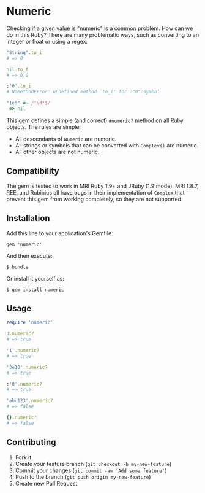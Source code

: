 # Numeric

Checking if a given value is "numeric" is a common problem. How can we do in this Ruby?
There are many problematic ways, such as converting to an integer or float or using a regex:

```ruby
"String".to_i
# => 0

nil.to_f
# => 0.0

:'0'.to_i
# NoMethodError: undefined method `to_i' for :"0":Symbol

"1e5" =~ /^\d*$/
 => nil
```

This gem defines a simple (and correct) `#numeric?` method on all Ruby objects.
The rules are simple:

 * All descendants of `Numeric` are numeric.
 * All strings or symbols that can be converted with `Complex()` are numeric.
 * All other objects are not numeric.

## Compatibility

The gem is tested to work in MRI Ruby 1.9+ and JRuby (1.9 mode).
MRI 1.8.7, REE, and Rubinius all have bugs in their implementation of `Complex`
that prevent this gem from working completely, so they are not supported.

## Installation

Add this line to your application's Gemfile:

    gem 'numeric'

And then execute:

    $ bundle

Or install it yourself as:

    $ gem install numeric

## Usage

```ruby
require 'numeric'

3.numeric?
# => true

'1'.numeric?
# => true

'3e10'.numeric?
# => true

:'0'.numeric?
# => true

'abc123'.numeric?
# => false

{}.numeric?
# => false
```

## Contributing

1. Fork it
2. Create your feature branch (`git checkout -b my-new-feature`)
3. Commit your changes (`git commit -am 'Add some feature'`)
4. Push to the branch (`git push origin my-new-feature`)
5. Create new Pull Request
